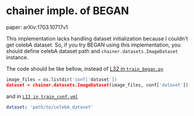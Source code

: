 # chainer imple. of BEGAN
paper: arXiv:1703.10717v1

This implementation lacks handling dataset initialization because
I couldn't get celebA dataset.
So, if you try BEGAN using this implementation, you should define
celebA dataset path and `chainer.datasets.ImageDataset` instance.

The code should be like bellow, instead of [L32 in `train_began.py`](https://github.com/crcrpar/chainer-BEGAN/blob/master/train_began.py#L32)

```train_began.py
image_files = os.listdir('conf['dataset'])
dataset = chainer.datasets.ImageDataset(image_files, conf['dataset'])
```

and in [`L13 in train_conf.yml`](https://github.com/crcrpar/chainer-BEGAN/blob/master/train_began.py#L32)

```train_conf.yaml
dataset: 'path/to/celebA_dataset'
```

